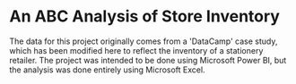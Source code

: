 # An ABC Analysis of Store Inventory

The data for this project originally comes from a 'DataCamp' case study, which has been modified here to reflect the inventory of a stationery retailer.
The project was intended to be done using Microsoft Power BI, but the analysis was done entirely using Microsoft Excel.
